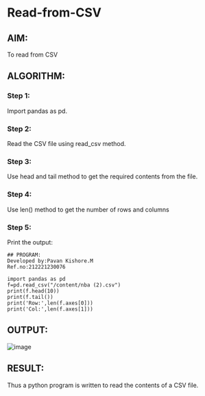 # Read-from-CSV

## AIM:
To read from CSV

## ALGORITHM:
### Step 1:
Import pandas as pd.
### Step 2:
Read the CSV file using read_csv method.
### Step 3:
Use head and tail method to get the required contents from the file.
### Step 4:
Use len() method to get the number of rows and columns
### Step 5:
Print the output:
```
## PROGRAM:
Developed by:Pavan Kishore.M
Ref.no:212221230076

import pandas as pd
f=pd.read_csv("/content/nba (2).csv")
print(f.head(10))
print(f.tail())
print('Row:',len(f.axes[0]))
print('Col:',len(f.axes[1]))
```
## OUTPUT:
![image](https://user-images.githubusercontent.com/119389139/214855135-6f360a1b-30a1-4382-8b5e-afd4d18d19f7.png)

## RESULT:
Thus a python program is written to read the contents of a CSV file.
